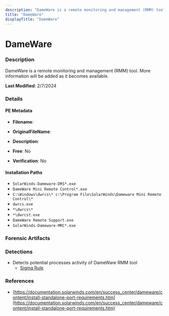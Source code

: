 ```yaml
---
description: "DameWare is a remote monitoring and management (RMM) tool. More information will be added as it becomes available."
title: "DameWare"
displayTitle: "DameWare"
---
```




# DameWare


### Description

DameWare is a remote monitoring and management (RMM) tool. More information will be added as it becomes available.



**Last Modified**: 2/7/2024

### Details


#### PE Metadata
- **Filename**: 
- **OriginalFileName**: 
- **Description**: 


- **Free**: No

- **Verification**: No




#### Installation Paths
- `SolarWinds-Dameware-DRS*.exe`
- `DameWare Mini Remote Control*.exe`
- `C:\Windows\dwrcs\*
 c:\Program File\SolarWinds\Dameware Mini Remote Control\*`
- `dwrcs.exe`
- `*\dwrcs\*`
- `*\dwrcst.exe`
- `DameWare Remote Support.exe`
- `SolarWinds-Dameware-MRC*.exe`

### Forensic Artifacts






### Detections
- Detects potential processes activity of DameWare RMM tool
  - [Sigma Rule](https://github.com/magicsword-io/LOLRMM/blob/main/detections/sigma/dameware_processes_sigma.yml)

### References
- [https://documentation.solarwinds.com/en/success_center/dameware/content/install-standalone-port-requirements.htm](https://documentation.solarwinds.com/en/success_center/dameware/content/install-standalone-port-requirements.htm)



